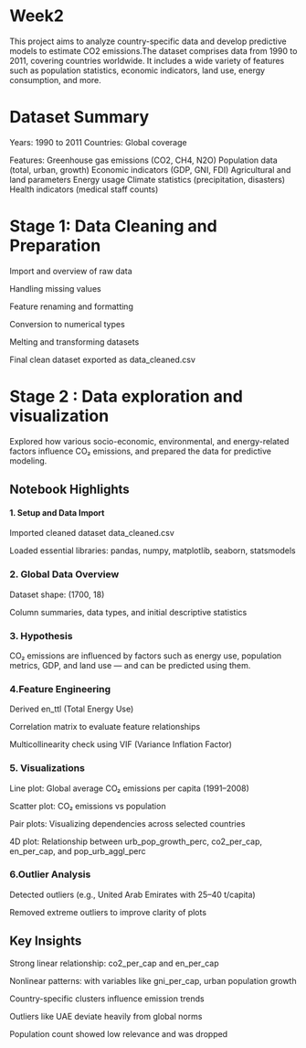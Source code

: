 # Week2
This project aims to analyze country-specific data and develop predictive models to estimate CO2 emissions.The dataset comprises data from 1990 to 2011, covering countries worldwide. It includes a wide variety of features such as population statistics, economic indicators, land use, energy consumption, and more.

# Dataset Summary
Years: 1990 to 2011 Countries: Global coverage

Features: Greenhouse gas emissions (CO2, CH4, N2O) Population data (total, urban, growth) Economic indicators (GDP, GNI, FDI) Agricultural and land parameters Energy usage Climate statistics (precipitation, disasters) Health indicators (medical staff counts)


# Stage 1: Data Cleaning and Preparation
Import and overview of raw data

Handling missing values

Feature renaming and formatting

Conversion to numerical types

Melting and transforming datasets

Final clean dataset exported as data_cleaned.csv

# Stage 2 : Data exploration and visualization
Explored how various socio-economic, environmental, and energy-related factors influence CO₂ emissions, and prepared the data for predictive modeling.

## Notebook Highlights
#### 1. Setup and Data Import
Imported cleaned dataset data_cleaned.csv

Loaded essential libraries: pandas, numpy, matplotlib, seaborn, statsmodels

### 2. Global Data Overview
Dataset shape: (1700, 18)

Column summaries, data types, and initial descriptive statistics


### 3. Hypothesis
CO₂ emissions are influenced by factors such as energy use, population metrics, GDP, and land use — and can be predicted using them.

### 4.Feature Engineering
Derived en_ttl (Total Energy Use)

Correlation matrix to evaluate feature relationships

Multicollinearity check using VIF (Variance Inflation Factor)

### 5. Visualizations
Line plot: Global average CO₂ emissions per capita (1991–2008)

Scatter plot: CO₂ emissions vs population

Pair plots: Visualizing dependencies across selected countries

4D plot: Relationship between urb_pop_growth_perc, co2_per_cap, en_per_cap, and pop_urb_aggl_perc

### 6.Outlier Analysis
Detected outliers (e.g., United Arab Emirates with 25–40 t/capita)

Removed extreme outliers to improve clarity of plots

## Key Insights
Strong linear relationship: co2_per_cap and en_per_cap

Nonlinear patterns: with variables like gni_per_cap, urban population growth

Country-specific clusters influence emission trends

Outliers like UAE deviate heavily from global norms

Population count showed low relevance and was dropped
